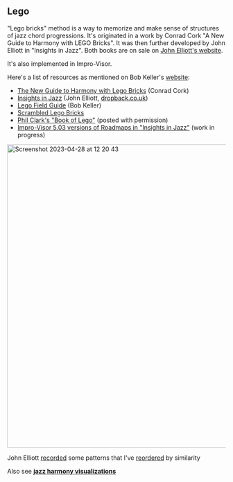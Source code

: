 Lego
---

"Lego bricks" method is a way to memorize and make sense of structures of jazz chord progressions. 
 It's originated in a work by Conrad Cork "A New Guide to Harmony with LEGO Bricks". It was then further developed by John Elliott in "Insights in Jazz".
 Both books are on sale on [John Elliott's website](https://dropback.co.uk/).
 
It's also implemented in Impro-Visor.
 
Here's a list of resources as mentioned on Bob Keller's [website](https://www.cs.hmc.edu/~keller/jazz/):
- [The New Guide to Harmony with Lego Bricks](http://www.tadleyewing.co.uk) (Conrad Cork)
- [Insights in Jazz](http://www.dropback.co.uk/) (John Elliott, [dropback.co.uk](http://www.dropback.co.uk/))
- [Lego Field Guide](http://www.cs.hmc.edu/~keller/jazz/LegoFieldGuide.pdf) (Bob Keller)
- [Scrambled Lego Bricks](http://www.cs.hmc.edu/~keller/jazz/improvisor/ScrambledLego/)
- [Phil Clark's "Book of Lego"](http://www.cs.hmc.edu/~keller/jazz/BookOfLegoPhilClark.pdf) (posted with permission)
- [Impro-Visor 5.03 versions of Roadmaps in "Insights in Jazz"](http://www.cs.hmc.edu/~keller/jazz/InsightsRoadmapsConsolidated.pdf) (work in progress)

<img width="700" alt="Screenshot 2023-04-28 at 12 20 43" src="https://user-images.githubusercontent.com/1491908/235094764-1f60720f-a6c6-4b6d-b2eb-15cd56879d71.png">

 
John Elliott [recorded](https://dropback.co.uk/downloads/free-audio/) some patterns that I've [reordered](https://www.dropbox.com/s/hvslv8cgue2njpg/55_iij_bricks_sorted.mp3?dl=0) by similarity

Also see [**jazz harmony visualizations**](jazz_harmony_visualizations.md)
